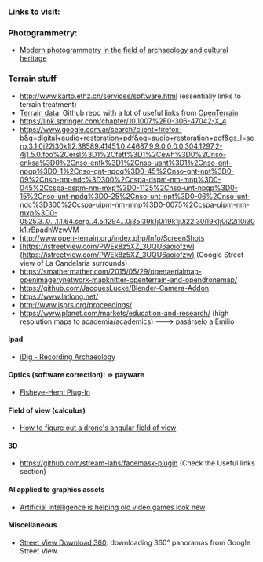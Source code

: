 ### Links to visit:

### Photogrammetry:
* [Modern photogrammetry in the field of archaeology and cultural heritage](https://www.eventbrite.it/e/biglietti-modern-photogrammetry-in-the-field-of-archaeology-and-cultural-heritage-la-fotogrametria-moderna-49981549159)

### Terrain stuff
* http://www.karto.ethz.ch/services/software.html (essentially links to terrain treatment)
* [Terrain data](https://github.com/openterrain/openterrain/wiki/Terrain-Data): Github repo with a lot of useful links from [OpenTerrain](https://github.com/openterrain).
* https://link.springer.com/chapter/10.1007%2F0-306-47042-X_4
* https://www.google.com.ar/search?client=firefox-b&q=digital+audio+restoration+pdf&oq=audio+restoration+pdf&gs_l=serp.3.1.0i22i30k1l2.38589.41451.0.44687.9.9.0.0.0.0.304.1297.2-4j1.5.0.foo%2Cersl%3D1%2Cfett%3D1%2Cewh%3D0%2Cnso-enksa%3D0%2Cnso-enfk%3D1%2Cnso-usnt%3D1%2Cnso-qnt-npqp%3D0-1%2Cnso-qnt-npdq%3D0-45%2Cnso-qnt-npt%3D0-09%2Cnso-qnt-ndc%3D300%2Ccspa-dspm-nm-mnp%3D0-045%2Ccspa-dspm-nm-mxp%3D0-1125%2Cnso-unt-npqp%3D0-15%2Cnso-unt-npdq%3D0-25%2Cnso-unt-npt%3D0-06%2Cnso-unt-ndc%3D300%2Ccspa-uipm-nm-mnp%3D0-0075%2Ccspa-uipm-nm-mxp%3D0-0525.3..0...1.1.64.serp..4.5.1294...0j35i39k1j0i19k1j0i22i30i19k1j0i22i10i30k1.rBpadhWzwVM
* http://www.open-terrain.org/index.php/Info/ScreenShots
* [https://istreetview.com/PWEk8z5XZ_3UQU6aoiofzw](https://istreetview.com/PWEk8z5XZ_3UQU6aoiofzw) (Google Street view of La Candelaria surrounds)
* https://smathermather.com/2015/05/29/openaerialmap-openimagerynetwork-mapknitter-openterrain-and-opendronemap/
* https://github.com/JacquesLucke/Blender-Camera-Addon
* https://www.latlong.net/
* http://www.isprs.org/proceedings/
* https://www.planet.com/markets/education-and-research/   (high resolution maps to academia/academics)  ---> pasárselo a Emilio

#### Ipad
* [iDig - Recording Archaeology](https://itunes.apple.com/us/app/idig-recording-archaeology/id953353960?mt=8)

#### Optics (software correction): => payware
* [Fisheye-Hemi Plug-In](https://imadio.com/products/prodpage_hemi.aspx)

#### Field of view (calculus)
* [How to figure out a drone's angular field of view](https://www.wired.com/story/how-to-figure-out-drone-angular-field-of-view/)

#### 3D
* https://github.com/stream-labs/facemask-plugin  (Check the Useful links section)

#### AI applied to graphics assets
* [Artificial intelligence is helping old video games look new](https://www.theverge.com/2019/4/18/18311287/ai-upscaling-algorithms-video-games-mods-modding-esrgan-gigapixel)

#### Miscellaneous
* [Street View Download 360](https://svd360.istreetview.com/): downloading 360° panoramas from Google Street View.

